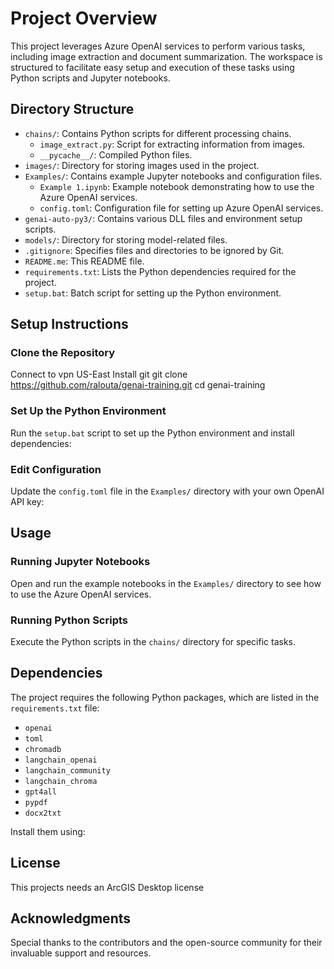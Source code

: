 # Project Overview
This project leverages Azure OpenAI services to perform various tasks, including image extraction and document summarization. The workspace is structured to facilitate easy setup and execution of these tasks using Python scripts and Jupyter notebooks.

## Directory Structure
- `chains/`: Contains Python scripts for different processing chains.
  - `image_extract.py`: Script for extracting information from images.
  - `__pycache__/`: Compiled Python files.
- `images/`: Directory for storing images used in the project.
- `Examples/`: Contains example Jupyter notebooks and configuration files.
  - `Example 1.ipynb`: Example notebook demonstrating how to use the Azure OpenAI services.
  - `config.toml`: Configuration file for setting up Azure OpenAI services.
- `genai-auto-py3/`: Contains various DLL files and environment setup scripts.
- `models/`: Directory for storing model-related files.
- `.gitignore`: Specifies files and directories to be ignored by Git.
- `README.me`: This README file.
- `requirements.txt`: Lists the Python dependencies required for the project.
- `setup.bat`: Batch script for setting up the Python environment.

## Setup Instructions

### Clone the Repository

Connect to vpn US-East
Install git
git clone https://github.com/ralouta/genai-training.git
cd genai-training

### Set Up the Python Environment
Run the `setup.bat` script to set up the Python environment and install dependencies:

### Edit Configuration
Update the `config.toml` file in the `Examples/` directory with your own OpenAI API key:

## Usage

### Running Jupyter Notebooks
Open and run the example notebooks in the `Examples/` directory to see how to use the Azure OpenAI services.

### Running Python Scripts
Execute the Python scripts in the `chains/` directory for specific tasks.

## Dependencies
The project requires the following Python packages, which are listed in the `requirements.txt` file:
- `openai`
- `toml`
- `chromadb`
- `langchain_openai`
- `langchain_community`
- `langchain_chroma`
- `gpt4all`
- `pypdf`
- `docx2txt`

Install them using:

## License
This projects needs an ArcGIS Desktop license

## Acknowledgments
Special thanks to the contributors and the open-source community for their invaluable support and resources.
